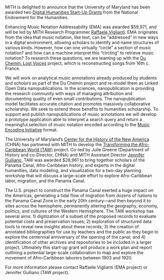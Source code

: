 MITH is delighted to announce that the University of Maryland has been awarded two [Digital Humanities Start-Up Grants](http://www.neh.gov/news/press-release/2014-03-27 "NEH Press Release") from the National Endowment for the Humanities.

Enhancing Music Notation Addressability (EMA) was awarded \$59,971, and will be led by MITH Research Programmer [Raffaele Viglianti](http://mith.umd.edu/people/person/raffaele-viglianti/ "Raffaele Viglianti"). EMA originates from the idea that music notation, like text, can be “addressed” in new ways in a digital environment, allowing scholars to identify and name structures of various kinds. However, how can one virtually “circle” a section of music notation? and how can a machine interpret this “circling” to retrieve music notation? To research these questions, we are teaming up with the [Du Chemin: Lost Voices](http://duchemin.haverford.edu/ "Du Chemin: Lost Voices Project Web Site") project, which is reconstructing songs from 16th c. France.

We will work on analytical music annotations already produced by students and scholars as part of the Du Chemin project and re-model them as Linked Open Data nanopublications. In the sciences, nanopublication is providing the research community with ways of managing attribution and documenting quality of even small contributions. The nanopublication model facilitates accurate citation and promotes massively collaborative scholarship. We seek to extend these benefits to humanities scholarship. To support and publish nanopublications of music annotations we will develop a prototype application able to interpret a search query and return a meaningful selection of music notation encoded according to the [Music Encoding Initiative](http://music-encoding.org/home "Music Encoding Initiative Web Site") format.

The University of Maryland’s [Center for the History of the New America](http://www.newamerica.umd.edu/ "Center for the History of the New America") (CHNA) has partnered with MITH to develop the [Transforming the Afro-Caribbean World (TAW)](http://mith.umd.edu/research/transforming-the-afro-caribbean-world/ "Transforming The Afro-Caribbean World") project. Co-led by Julie Greene (Department of History and co-Director, CHNA) and MITH Assistant Director [Jennifer Guiliano](http://mith.umd.edu/people/person/jennifer-guiliano/ "Jennifer Guiliano"), TAW was awarded \$28,961 to bring together scholars of the Panama Canal, Afro-Caribbean history, and experts in the digital humanities, data modeling, and visualization for a two-day planning workshop that will discuss a large-scale effort to explore Afro-Caribbean labor, migration, and the Panama Canal.

The U.S. project to construct the Panama Canal exerted a huge impact on the Americas, generating a tidal flow of migration from dozens of nations to the Panama Canal Zone in the early 20th century—and then beyond it to sites across the hemisphere, permanently altering the geography, economy, politics, and cultures of the Western Hemisphere. The TAW workshop has several aims: 1) digitization of a subset of the proposed records to evaluate potential costs and preservation issues; 2) exploration of structured data tools to reveal new insights about these records; 3) the creation of annotated bibliographies for use by teachers and the public as they begin to explore the centennial anniversary of the opening of the canal; and 4) identification of other archives and repositories to be included in a larger project. Ultimately this start-up grant will produce a work plan and report outlining a potential large-scale collaboration to map and explore the movement of Afro-Caribbean laborers between 1903 and 1920.

For more information please contact Raffaele Viglianti (EMA project) or Jennifer Guiliano (TAW project).